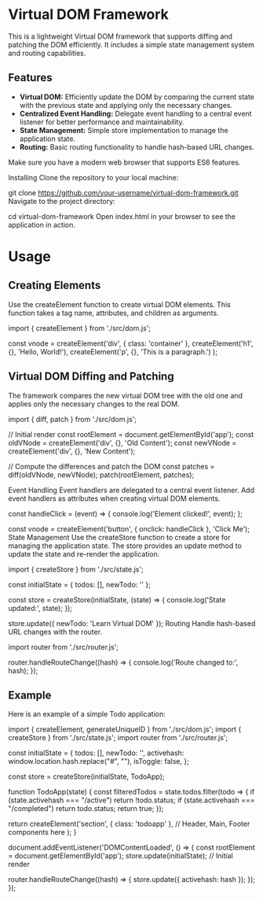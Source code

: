 # Virtual DOM Framework

This is a lightweight Virtual DOM framework that supports diffing and patching the DOM efficiently. It includes a simple state management system and routing capabilities.

## Features

- **Virtual DOM:** Efficiently update the DOM by comparing the current state with the previous state and applying only the necessary changes.
- **Centralized Event Handling:** Delegate event handling to a central event listener for better performance and maintainability.
- **State Management:** Simple store implementation to manage the application state.
- **Routing:** Basic routing functionality to handle hash-based URL changes.

Make sure you have a modern web browser that supports ES6 features.

Installing
Clone the repository to your local machine:

git clone https://github.com/your-username/virtual-dom-framework.git
Navigate to the project directory:

cd virtual-dom-framework
Open index.html in your browser to see the application in action.

# Usage

## Creating Elements

Use the createElement function to create virtual DOM elements. This function takes a tag name, attributes, and children as arguments.

import { createElement } from './src/dom.js';

const vnode = createElement('div', { class: 'container' },
createElement('h1', {}, 'Hello, World!'),
createElement('p', {}, 'This is a paragraph.')
);

## Virtual DOM Diffing and Patching
The framework compares the new virtual DOM tree with the old one and applies only the necessary changes to the real DOM.

import { diff, patch } from './src/dom.js';

// Initial render
const rootElement = document.getElementById('app');
const oldVNode = createElement('div', {}, 'Old Content');
const newVNode = createElement('div', {}, 'New Content');

// Compute the differences and patch the DOM
const patches = diff(oldVNode, newVNode);
patch(rootElement, patches);

Event Handling
Event handlers are delegated to a central event listener. Add event handlers as attributes when creating virtual DOM elements.

const handleClick = (event) => {
console.log('Element clicked!', event);
};

const vnode = createElement('button', { onclick: handleClick }, 'Click Me');
State Management
Use the createStore function to create a store for managing the application state. The store provides an update method to update the state and re-render the application.

import { createStore } from './src/state.js';

const initialState = {
todos: [],
newTodo: ''
};

const store = createStore(initialState, (state) => {
console.log('State updated:', state);
});

store.update({ newTodo: 'Learn Virtual DOM' });
Routing
Handle hash-based URL changes with the router.

import router from './src/router.js';

router.handleRouteChange((hash) => {
console.log('Route changed to:', hash);
});

## Example
Here is an example of a simple Todo application:

import { createElement, generateUniqueID } from './src/dom.js';
import { createStore } from './src/state.js';
import router from './src/router.js';

const initialState = {
todos: [],
newTodo: '',
activehash: window.location.hash.replace("#", ""),
isToggle: false,
};

const store = createStore(initialState, TodoApp);

function TodoApp(state) {
const filteredTodos = state.todos.filter(todo => {
if (state.activehash === "/active") return !todo.status;
if (state.activehash === "/completed") return todo.status;
return true;
});

return createElement('section', { class: 'todoapp' },
// Header, Main, Footer components here
);
}

document.addEventListener('DOMContentLoaded', () => {
const rootElement = document.getElementById('app');
store.update(initialState); // Initial render

router.handleRouteChange((hash) => {
store.update({ activehash: hash });
});
});
